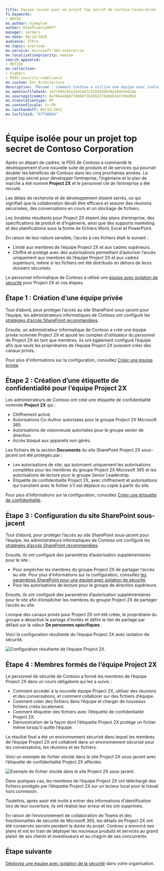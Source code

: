 ```yaml
---
title: Équipe isolée pour un projet top secret de Contoso Corporation
f1.keywords:
- NOCSH
ms.author: mikeplum
author: MikePlumleyMSFT
manager: serdars
ms.date: 08/14/2020
audience: ITPro
ms.topic: overview
ms.service: microsoft-365-enterprise
ms.localizationpriority: medium
search.appverid:
- MET150
ms.collection:
- highpri
- M365-security-compliance
ms.custom: Ent_Architecture
description: 'Résumé : Comment Contoso a utilisé une équipe avec isolation de sécurité pour un projet top secret afin de développer une nouvelle suite de produits et de services.'
ms.openlocfilehash: 2afc993245e2ad1a67242855dd658a38de5e628a
ms.sourcegitcommit: 0af064e8b6778060f1bd365378d69b16fc9949b5
ms.translationtype: MT
ms.contentlocale: fr-FR
ms.lasthandoff: 09/15/2022
ms.locfileid: "67730658"
---
```

# <a name="isolated-team-for-a-top-secret-project-of-the-contoso-corporation"></a>Équipe isolée pour un projet top secret de Contoso Corporation

Après un départ de cadres, le PDG de Contoso a commandé le développement d’une nouvelle suite de produits et de services qui pourrait doubler les bénéfices de Contoso dans les cinq prochaines années. Le projet top secret pour développer l’entreprise, l’ingénierie et le plan de marché a été nommé **Project 2X** et le personnel clé de l’entreprise a été recruté. 

Les délais de recherche et de développement étaient serrés, ce qui signifiait que la collaboration devait être efficace et assurer des réunions sécurisées, des conversations en cours et un stockage de fichiers.

Les livrables résultants pour Project 2X étaient des plans d’entreprise, des spécifications de produit et d’ingénierie, ainsi que des supports marketing et des planifications sous la forme de fichiers Word, Excel et PowerPoint. 

En raison de leur nature sensible, l’accès à ces fichiers était le suivant :

- Limité aux membres de l’équipe Project 2X et aux cadres supérieurs.
- Chiffré et protégé avec des autorisations permettant d’autoriser l’accès uniquement aux membres de l’équipe Project 2X et aux cadres supérieurs, même si les fichiers ont été distribués en dehors de leurs dossiers sécurisés.

Le personnel informatique de Contoso a utilisé une [équipe avec isolation de sécurité](secure-teams-security-isolation.md) pour Project 2X et ces étapes.

## <a name="step-1-created-a-private-team"></a>Étape 1 : Création d’une équipe privée

Tout d’abord, pour protéger l’accès au site SharePoint sous-jacent pour l’équipe, les administrateurs informatiques de Contoso ont configuré les [stratégies d’accès SharePoint recommandées](../security/office-365-security/sharepoint-file-access-policies.md).

Ensuite, un administrateur informatique de Contoso a créé une équipe privée nommée Project 2X et ajouté les comptes d’utilisateur du personnel de Project 2X en tant que membres. Ils ont également configuré l’équipe afin que seuls les propriétaires de l’équipe Project 2X puissent créer des canaux privés.

Pour plus d’informations sur la configuration, consultez [Créer une équipe privée](secure-teams-security-isolation.md#create-a-private-team).

## <a name="step-2-created-a-sensitivity-label-for-the-project-2x-team"></a>Étape 2 : Création d’une étiquette de confidentialité pour l’équipe Project 2X

Les administrateurs de Contoso ont créé une étiquette de confidentialité nommée **Project 2X** qui :

- Chiffrement activé.
- Autorisations Co-Author autorisées pour le groupe Project 2X Microsoft 365.
- Autorisations de visionneuse autorisées pour le groupe senior de direction.
- Accès bloqué aux appareils non gérés.

Les fichiers de la section **Documents** du site SharePoint Project 2X sous-jacent ont été protégés par :

- Les autorisations de site, qui autorisent uniquement les autorisations complètes pour les membres du groupe Project 2X Microsoft 365 et les autorisations de lecture pour le groupe Senior Leadership.
- Étiquette de confidentialité Project 2X, avec chiffrement et autorisations qui transitent avec le fichier s’il est déplacé ou copié à partir du site.

Pour plus d’informations sur la configuration, consultez [Créer une étiquette de confidentialité](secure-teams-security-isolation.md#create-a-sensitivity-label).

## <a name="step-3-configured-the-underlying-sharepoint-site"></a>Étape 3 : Configuration du site SharePoint sous-jacent

Tout d’abord, pour protéger l’accès au site SharePoint sous-jacent pour l’équipe, les administrateurs informatiques de Contoso ont configuré les [stratégies d’accès SharePoint recommandées](../security/office-365-security/sharepoint-file-access-policies.md).

Ensuite, ils ont configuré des paramètres d’autorisation supplémentaires pour le site :

- Pour empêcher les membres du groupe Project 2X de partager l’accès au site. Pour plus d’informations sur la configuration, consultez [les paramètres SharePoint pour une équipe avec isolation de sécurité](secure-teams-security-isolation.md#sharepoint-settings).
- Pour les autorisations de lecture pour le groupe de direction supérieure.

Ensuite, ils ont configuré des paramètres d’autorisation supplémentaires pour le site afin d’empêcher les membres du groupe Project 2X de partager l’accès au site. 

Lorsque des canaux privés pour Project 2X ont été créés, le propriétaire du groupe a désactivé le partage d’invités et défini le lien de partage par défaut sur la valeur **De personnes spécifiques** .

Voici la configuration résultante de l’équipe Project 2X avec isolation de sécurité.

![Configuration résultante de l’équipe Project 2X.](../media/contoso-team-for-top-secret-project.png)

 ## <a name="step-4-trained-project-2x-team-members"></a>Étape 4 : Membres formés de l’équipe Project 2X

Le personnel de sécurité de Contoso a formé les membres de l’équipe Project 2X dans un cours obligatoire qui les a suivis :

- Comment accéder à la nouvelle équipe Project 2X, utiliser des réunions et des conversations, et comment collaborer sur des fichiers d’équipe.
- Comment créer des fichiers dans l’équipe et charger de nouveaux fichiers créés localement.
- Comment étiqueter des fichiers avec l’étiquette de confidentialité Project 2X.
- Démonstration de la façon dont l’étiquette Project 2X protège un fichier même lorsqu’il quitte l’équipe.

Le résultat final a été un environnement sécurisé dans lequel les membres de l’équipe Project 2X ont collaboré dans un environnement sécurisé pour les conversations, les réunions et les fichiers.

Voici un exemple de fichier stocké dans le site Project 2X sous-jacent avec l’étiquette de confidentialité Project 2X affectée.

![Exemple de fichier stocké dans le site Project 2X sous-jacent.](../media/contoso-team-for-top-secret-project-example.png)

Dans quelques cas, les membres de l’équipe Project 2X ont téléchargé des fichiers protégés par l’étiquette Project 2X sur un lecteur local pour le travail hors connexion. 

Toutefois, après avoir été invité à entrer des informations d’identification lors de leur ouverture, ils ont réalisé leur erreur et les ont supprimés.

En raison de l’environnement de collaboration de Teams et des fonctionnalités de sécurité de Microsoft 365, les détails de Project 2X ont été conservés secrets pendant la durée du projet. Contoso a annoncé ses plans et est en train de déployer les nouveaux produits et services au grand plaisir de ses clients et investisseurs et au chagrin de ses concurrents.

## <a name="next-step"></a>Étape suivante

[Déployez une équipe avec isolation de la sécurité](secure-teams-security-isolation.md) dans votre organisation.

